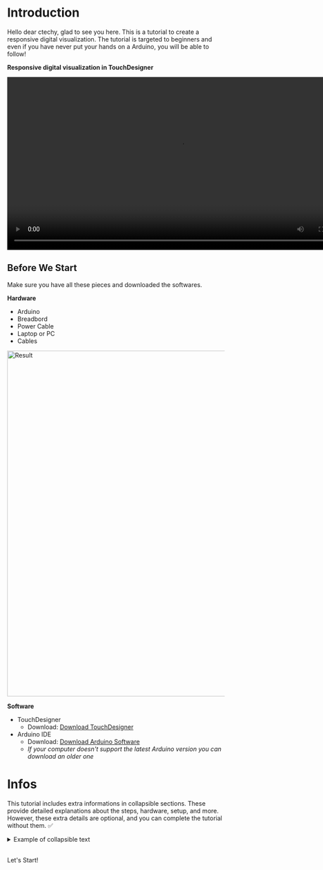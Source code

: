 # Introduction
Hello dear ctechy, glad to see you here. This is a tutorial to create a responsive digital visualization. The tutorial is targeted to beginners and even if you have never put your hands on a Arduino, you will be able to follow! 

**Responsive digital visualization in TouchDesigner**

<video width="800" controls>
  <source src="./img/Final.mov" type="video/mp4">
  Your browser does not support the video tag.
</video>


## Before We Start

Make sure you have all these pieces and downloaded the softwares.

**Hardware**
- Arduino
- Breadbord
- Power Cable
- Laptop or PC
- Cables

<img src="./img/Setup.jpg" alt="Result" width="800">

**Software**

- TouchDesigner
    - Download: [Download TouchDesigner](https://derivative.ca/download)
- Arduino IDE 
    - Download: [Download Arduino Software](https://www.arduino.cc/en/software)
    - *If your computer doesn't support the latest Arduino version you can download an older one*

# Infos

This tutorial includes extra informations in collapsible sections. These provide detailed explanations about the steps, hardware, setup, and more. However, these extra details are optional, and you can complete the tutorial without them.  ✅


<details>

<summary>Example of collapsible text</summary>

Hi, here you will find additional details. 

</details>

<br>

Let's Start!